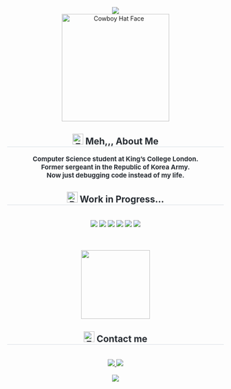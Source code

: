 <div align= "center">
    <img src="https://capsule-render.vercel.app/api?type=waving&color=0:b0e13d,100:614fe8&height=180&text=JUYEOP&animation=&fontColor=ffffff&fontSize=60" />
    </div>
    <div align= "center">
<img src="https://raw.githubusercontent.com/Tarikul-Islam-Anik/Animated-Fluent-Emojis/master/Emojis/Smilies/Cowboy%20Hat%20Face.png" alt="Cowboy Hat Face" width="250" height="250" />
<div align="center">
    <h2 style="border-bottom: 1px solid #d8dee4; color: #282d33;"> <img src="https://raw.githubusercontent.com/Tarikul-Islam-Anik/Animated-Fluent-Emojis/master/Emojis/Smilies/Face%20with%20Diagonal%20Mouth.png" alt="Face with Diagonal Mouth" width="25" height="25" /> Meh,,, About Me </h2>  
    <div style="font-weight: 700; font-size: 15px; text-align: center; color: #282d33;"> Computer Science student at King’s College London.<br>Former sergeant in the Republic of Korea Army.<br>Now just debugging code instead of my life. </div>
    </div>
    <div align= "center">
    <h2 style="border-bottom: 1px solid #d8dee4; color: #282d33;"> <img src="https://raw.githubusercontent.com/Tarikul-Islam-Anik/Animated-Fluent-Emojis/master/Emojis/Animals/Bug.png" alt="Bug" width="25" height="25" /> Work in Progress...</h2> <br> 
    <div style="margin: 0 auto; text-align: center;" align= "center"> <img src="https://img.shields.io/badge/HTML5-E34F26?style=for-the-badge&logo=HTML5&logoColor=white">
          <img src="https://img.shields.io/badge/Java-007396?style=for-the-badge&logo=Java&logoColor=white">
          <img src="https://img.shields.io/badge/Javascript-F7DF1E?style=for-the-badge&logo=Javascript&logoColor=white">
          <img src="https://img.shields.io/badge/Spring Boot-6DB33F?style=for-the-badge&logo=Spring Boot&logoColor=white">
          <img src="https://img.shields.io/badge/React-61DAFB?style=for-the-badge&logo=React&logoColor=white">
          <img src="https://img.shields.io/badge/MySQL-4479A1?style=for-the-badge&logo=MySQL&logoColor=white">
          </div>
<br><br><br>
<img src="https://github-readme-stats.vercel.app/api/top-langs/?username=sheep06031&layout=compact&theme=catppuccin_latte" height="160"/>
</div>
    </div>
    <div align= "center">
    <h2 style="border-bottom: 1px solid #d8dee4; color: #282d33;"> <img src="https://raw.githubusercontent.com/Tarikul-Islam-Anik/Animated-Fluent-Emojis/master/Emojis/Objects/E-Mail.png" alt="E-Mail" width="25" height="25" /> Contact me </h2> <br> 
    <div align= "center"> <a href=http://www.instagram.com/j__juyeop> <img src="https://img.shields.io/badge/Instagram-E4405F?style=for-the-badge&logo=Instagram&logoColor=white&link=http://www.instagram.com/j__juyeop"> </a>
         <a href=mailto:sheep06031@gmail.com> <img src="https://img.shields.io/badge/Gmail-EA4335?style=for-the-badge&logo=Gmail&logoColor=white&link=mailto:sheep06031@gmail.com"> </a>
          </div>  <br> 
    <div align= "center">  </div> 
    </div>
<div align="center">
  <img src="https://capsule-render.vercel.app/api?type=waving&color=0:b0e13d,100:614fe8&height=120&section=footer"/>
</div>
    


